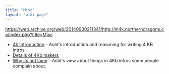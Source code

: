 ```yaml
---
title: "Misc"
layout: "wiki-page"
---
```


https://web.archive.org/web/20140930211341/http://in4k.northerndragons.ca/index.php?title=Misc

* [4k Introduction](4k-introduction) - Auld's introduction and reasoning for writing 4 KB intros.
* [Details of 4Kb makers](details-of-4kb-makers)
* [Why its not lame](why-its-not-lame) - Auld's view about things in 4Kb intros some people complain about.
